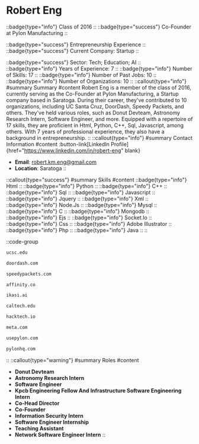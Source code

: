 # Robert Eng
::badge{type="info"}
Class of 2016
::
::badge{type="success"}
Co-Founder at Pylon Manufacturing
::

::badge{type="success"}
Entrepreneurship Experience
::
::badge{type="success"}
Current Company: Startup
::

::badge{type="success"}
Sector: Tech; Education; AI
::
::badge{type="info"}
Years of Experience: 7
::
::badge{type="info"}
Number of Skills: 17
::
::badge{type="info"}
Number of Past Jobs: 10
::
::badge{type="info"}
Number of Organizations: 10
::
::callout{type="info"}
#summary
Summary
#content
Robert Eng is a member of the class of 2016, currently serving as the Co-Founder at Pylon Manufacturing, a Startup company based in Saratoga. During their career, they've contributed to 10 organizations, including UC Santa Cruz, DoorDash, Speedy Packets, and others. They've held various roles, such as Donut Devteam, Astronomy Research Intern, Software Engineer, and more. Equipped with a repertoire of 17 skills, they are proficient in Html, Python, C++, Sql, Javascript, among others.  With 7 years of professional experience, they also have a background in entrepreneurship.
::
::callout{type="info"}
#summary
Contact Information
#content
:button-link[LinkedIn Profile]{href="https://www.linkedin.com/in/robert-eng" blank}
- **Email**: robert.km.eng@gmail.com
- **Location**: Saratoga
::

::callout{type="success"}
#summary
Skills
#content
::badge{type="info"}
Html
::
::badge{type="info"}
Python
::
::badge{type="info"}
C++
::
::badge{type="info"}
Sql
::
::badge{type="info"}
Javascript
::
::badge{type="info"}
Jquery
::
::badge{type="info"}
Xml
::
::badge{type="info"}
Node.Js
::
::badge{type="info"}
Mysql
::
::badge{type="info"}
C
::
::badge{type="info"}
Mongodb
::
::badge{type="info"}
Ejs
::
::badge{type="info"}
Socket.Io
::
::badge{type="info"}
Css
::
::badge{type="info"}
Adobe Illustrator
::
::badge{type="info"}
Php
::
::badge{type="info"}
Java
::
::

::code-group
```bash [UC Santa Cruz]
ucsc.edu
```
```bash [DoorDash]
doordash.com
```
```bash [Speedy Packets]
speedypackets.com
```
```bash [Affinity]
affinity.co
```
```bash [Ikasi.ai]
ikasi.ai
```
```bash [California Institute of Technology]
caltech.edu
```
```bash [Hacktech]
hacktech.io
```
```bash [Meta]
meta.com
```
```bash [Pylon]
usepylon.com
```
```bash [Pylon Manufacturing]
pylonhq.com
```
::
::callout{type="warning"}
#summary
Roles
#content
- **Donut Devteam**
- **Astronomy Research Intern**
- **Software Engineer**
- **Kpcb Engineering Fellow And Infrastructure Software Engineering Intern**
- **Co-Head Director**
- **Co-Founder**
- **Information Security Intern**
- **Software Engineer Internship**
- **Teaching Assistant**
- **Network Software Engineer Intern**
::

